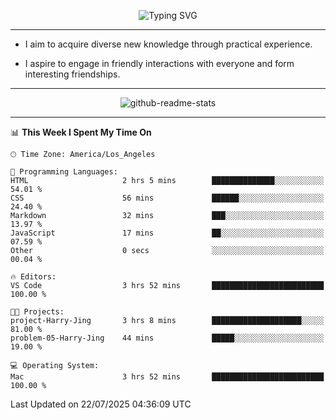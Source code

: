 <p align="center">
  <img src="https://readme-typing-svg.demolab.com?font=Fira+Code&weight=500&size=32&duration=2500&pause=1600&center=true&vCenter=true&random=false&width=1024&height=64&lines=Hi+there+%F0%9F%91%8B;I'm+delighted+you+could+make+it+here+%F0%9F%8E%89;I'm+Harry%2C+a+college+student+still+finding+my+way" alt="Typing SVG" />
</p>


---


- I aim to acquire diverse new knowledge through practical experience.

- I aspire to engage in friendly interactions with everyone and form interesting friendships.


---


<p align="center">
  <img src="https://github-readme-stats.vercel.app/api?username=Harry-Jing&show_icons=true" alt="github-readme-stats"/>
</p>


---

<!--START_SECTION:waka-->
📊 **This Week I Spent My Time On** 

```text
🕑︎ Time Zone: America/Los_Angeles

💬 Programming Languages: 
HTML                     2 hrs 5 mins        ██████████████░░░░░░░░░░░   54.01 % 
CSS                      56 mins             ██████░░░░░░░░░░░░░░░░░░░   24.40 % 
Markdown                 32 mins             ███░░░░░░░░░░░░░░░░░░░░░░   13.97 % 
JavaScript               17 mins             ██░░░░░░░░░░░░░░░░░░░░░░░   07.59 % 
Other                    0 secs              ░░░░░░░░░░░░░░░░░░░░░░░░░   00.04 % 

🔥 Editors: 
VS Code                  3 hrs 52 mins       █████████████████████████   100.00 % 

🐱‍💻 Projects: 
project-Harry-Jing       3 hrs 8 mins        ████████████████████░░░░░   81.00 % 
problem-05-Harry-Jing    44 mins             █████░░░░░░░░░░░░░░░░░░░░   19.00 % 

💻 Operating System: 
Mac                      3 hrs 52 mins       █████████████████████████   100.00 % 
```


 Last Updated on 22/07/2025 04:36:09 UTC
<!--END_SECTION:waka-->
